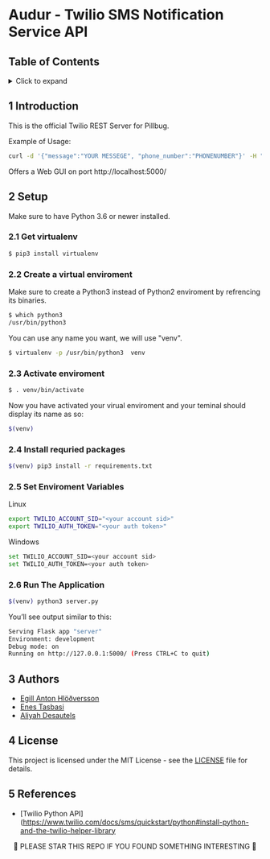 # Audur - Twilio SMS Notification Service API

## Table of Contents
<!-- ⛔️ MD-MAGIC-EXAMPLE:START (TOC:collapse=true&collapseText=Click to expand) -->
<details>
<summary>Click to expand</summary>

1. [Introduction](#1-introduction)
2. [Setup](#2-setup)
3. [Authors](#3-authors)
4. [License](#4-license)
5. [References](#5-references)

</details>
<!-- ⛔️ MD-MAGIC-EXAMPLE:END -->


## 1 Introduction

This is the official Twilio REST Server for Pillbug.

Example of Usage: 
```bash
curl -d '{"message":"YOUR MESSEGE", "phone_number":"PHONENUMBER"}' -H "Content-Type: application/json" -X POST http://localhost:5000/send
```


Offers a Web GUI on port http://localhost:5000/

## 2 Setup

Make sure to have Python 3.6 or newer installed.

### 2.1 Get virtualenv

```bash
$ pip3 install virtualenv
```

### 2.2 Create a virtual enviroment

Make sure to create a Python3 instead of Python2 enviroment by refrencing its binaries.
```bash
$ which python3
/usr/bin/python3
```

You can use any name you want, we will use "venv".
```bash
$ virtualenv -p /usr/bin/python3  venv
```

### 2.3 Activate enviroment

```bash
$ . venv/bin/activate
```

Now you have activated your virual enviroment and your teminal should display its name as so:
```bash
$(venv)
```

### 2.4 Install requried packages
```bash
$(venv) pip3 install -r requirements.txt  
```

### 2.5 Set Enviroment Variables
Linux 
```bash
export TWILIO_ACCOUNT_SID="<your account sid>"
export TWILIO_AUTH_TOKEN="<your auth token>"
```

Windows
```bash
set TWILIO_ACCOUNT_SID=<your account sid>
set TWILIO_AUTH_TOKEN=<your auth token>
```
### 2.6 Run The Application

```bash
$(venv) python3 server.py
```

You’ll see output similar to this:

```bash
Serving Flask app "server"
Environment: development
Debug mode: on
Running on http://127.0.0.1:5000/ (Press CTRL+C to quit)
```

## 3 Authors
* [Egill Anton Hlöðversson](https://github.com/egillanton)
* [Enes Tasbasi](https://github.com/etasbasi)
* [Aliyah Desautels](https://github.com/itsnotaliyah)

## 4 License
This project is licensed under the MIT License - see the [LICENSE](LICENSE) file for details.

## 5 References
* [Twilio Python API](https://www.twilio.com/docs/sms/quickstart/python#install-python-and-the-twilio-helper-library

<p align="center">
🌟 PLEASE STAR THIS REPO IF YOU FOUND SOMETHING INTERESTING 🌟
</p>